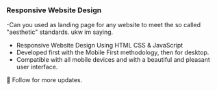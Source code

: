 ### Responsive Website Design

-Can you used as landing page for any website to meet the so called "aesthetic" standards. ukw im saying.
- Responsive Website Design Using HTML CSS & JavaScript
- Developed first with the Mobile First methodology, then for desktop.
- Compatible with all mobile devices and with a beautiful and pleasant user interface.

💙 Follow for more updates.
